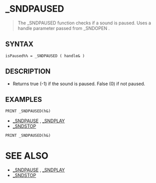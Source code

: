 # _SNDPAUSED
> The _SNDPAUSED function checks if a sound is paused. Uses a handle parameter passed from _SNDOPEN .

## SYNTAX
`isPaused%% = _SNDPAUSED ( handle& )`

## DESCRIPTION
* Returns true (-1) if the sound is paused. False (0) if not paused.


## EXAMPLES

```vb
PRINT _SNDPAUSED(h&)
```

* [_SNDPAUSE](_SNDPAUSE.md) , [_SNDPLAY](_SNDPLAY.md)
* [_SNDSTOP](_SNDSTOP.md)

```vb
PRINT _SNDPAUSED(h&)
```



# SEE ALSO
* [_SNDPAUSE](_SNDPAUSE.md) , [_SNDPLAY](_SNDPLAY.md)
* [_SNDSTOP](_SNDSTOP.md)

